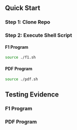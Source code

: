 ## Quick Start
### Step 1: Clone Repo
### Step 2: Execute Shell Script

#### F1 Program

```bash
source ./f1.sh
```

#### PDF Program

```bash
source ./pdf.sh
```
## Testing Evidence
### F1 Program
### PDF Program
